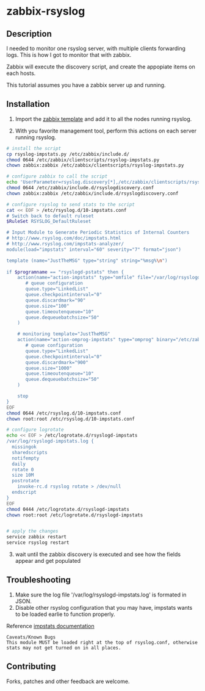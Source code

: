 zabbix-rsyslog
==============




Description
-----------

I needed to monitor one rsyslog server, with multiple clients forwarding logs.
This is how I got to monitor that with zabbix.

Zabbix will execute the discovery script, and create the appopiate items on each hosts. 

This tutorial assumes you have a zabbix server up and running.


Installation
------------

1) Import the [zabbix template](zbx_rsyslog_stats_template.xml) and add it to all the nodes running rsyslog.

2) With you favorite management tool, perform this actions on each server running rsyslog.

```bash
# install the script
cp rsyslog-impstats.py /etc/zabbix/include.d/
chmod 0644 /etc/zabbix/clientscripts/rsyslog-impstats.py
chown zabbix:zabbix /etc/zabbix/clientscripts/rsyslog-impstats.py

# configure zabbix to call the script
echo 'UserParameter=rsyslog.discovery[*],/etc/zabbix/clientscripts/rsyslog-impstats.py --discover $1' > /etc/zabbix/include.d/rsyslogdiscovery.conf
chmod 0644 /etc/zabbix/include.d/rsyslogdiscovery.conf
chown zabbix:zabbix /etc/zabbix/include.d/rsyslogdiscovery.conf

# configure rsyslog to send stats to the script
cat << EOF > /etc/rsyslog.d/10-impstats.conf
# Switch back to default ruleset
$RuleSet RSYSLOG_DefaultRuleset

# Input Module to Generate Periodic Statistics of Internal Counters
# http://www.rsyslog.com/doc/impstats.html
# http://www.rsyslog.com/impstats-analyzer/
module(load="impstats" interval="60" severity="7" format="json")

template (name="JustTheMSG" type="string" string="%msg%\n")
	
if $programname == "rsyslogd-pstats" then {
    action(name="action-impstats" type="omfile" file="/var/log/rsyslogd-impstats.log"
       # queue configuration
       queue.type="LinkedList"
       queue.checkpointinterval="0"
       queue.discardmark="90"
       queue.size="100"
       queue.timeoutenqueue="10"
       queue.dequeuebatchsize="50"
    )

    # monitoring template="JustTheMSG"
    action(name="action-omprog-impstats" type="omprog" binary="/etc/zabbix/clientscripts/rsyslog-impstats.py" template="JustTheMSG"
       # queue configuration
       queue.type="LinkedList"
       queue.checkpointinterval="0"
       queue.discardmark="900"
       queue.size="1000"
       queue.timeoutenqueue="10"
       queue.dequeuebatchsize="50"
    )

    stop
}
EOF
chmod 0644 /etc/rsyslog.d/10-impstats.conf
chown root:root /etc/rsyslog.d/10-impstats.conf

# configure logrotate
echo << EOF > /etc/logrotate.d/rsyslogd-impstats
/var/log/rsyslogd-impstats.log {
  missingok
  sharedscripts
  notifempty
  daily
  rotate 0
  size 10M
  postrotate
    invoke-rc.d rsyslog rotate > /dev/null
  endscript
}
EOF
chmod 0444 /etc/logrotate.d/rsyslogd-impstats
chown root:root /etc/logrotate.d/rsyslogd-impstats


# apply the changes
service zabbix restart
service rsyslog restart
```

3) wait until the zabbix discovery is executed and see how the fields appear and get populated


Troubleshooting
---------------

1) Make sure the log file '/var/log/rsyslogd-impstats.log' is formated in JSON.
2) Disable other rsyslog configuration that you may have, impstats wants to be loaded earlie to function properly.

Reference [impstats documentation](http://www.rsyslog.com/doc/v8-stable/configuration/modules/impstats.html)
```
Caveats/Known Bugs
This module MUST be loaded right at the top of rsyslog.conf, otherwise stats may not get turned on in all places.
```


Contributing
------------

Forks, patches and other feedback are welcome.
